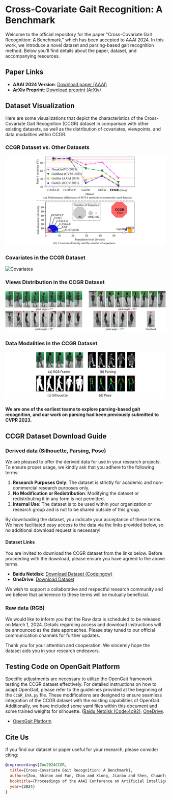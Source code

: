 # Cross-Covariate Gait Recognition: A Benchmark

Welcome to the official repository for the paper "Cross-Covariate Gait Recognition: A Benchmark," which has been accepted to AAAI 2024. In this work, we introduce a novel dataset and parsing-based gait recognition method. Below you'll find details about the paper, dataset, and accompanying resources.

## Paper Links
- **AAAI 2024 Version**: [Download paper (AAAI)](https://aaai.org/ojs/index.php/AAAI/article/view/XXXX)
- **ArXiv Preprint**: [Download preprint (ArXiv)](https://arxiv.org/pdf/2312.14404.pdf)

## Dataset Visualization
Here are some visualizations that depict the characteristics of the Cross-Covariate Gait Recognition (CCGR) dataset in comparison with other existing datasets, as well as the distribution of covariates, viewpoints, and data modalities within CCGR.

### CCGR Dataset vs. Other Datasets
![CCGR_vs_Others](imgs/F1.jpg)

### Covariates in the CCGR Dataset
![Covariates](imgs/F2.jpg)

### Views Distribution in the CCGR Dataset
![Viewpoints](imgs/F3.jpg)

### Data Modalities in the CCGR Dataset
![Modalities](imgs/F5.jpg)
#### We are one of the earliest teams to explore parsing-based gait recognition, and our work on parsing had been previously submitted to CVPR 2023.

## CCGR Dataset Download Guide
### Derived data (Silhouette, Parsing, Pose)
We are pleased to offer the derived data for use in your research projects. To ensure proper usage, we kindly ask that you adhere to the following terms:

1. **Research Purposes Only**: The dataset is strictly for academic and non-commercial research purposes only.
2. **No Modification or Redistribution**: Modifying the dataset or redistributing it in any form is not permitted.
3. **Internal Use**: The dataset is to be used within your organization or research group and is not to be shared outside of this group.

By downloading the dataset, you indicate your acceptance of these terms. We have facilitated easy access to the data via the links provided below, so no additional download request is necessary!

#### Dataset Links

You are invited to download the CCGR dataset from the links below. Before proceeding with the download, please ensure you have agreed to the above terms.

- **Baidu Netdisk**: [Download Dataset (Code:ngcw)](https://pan.baidu.com/s/1GUTdGRLHyqSHw0Fcc7iUEQ)
- **OneDrive**: [Download Dataset](https://1drv.ms/f/c/8464f220191191b1/Eov74XWuOi1Op_fdXDRzoAMBbJLrqSN1HoM4_WLNLUNm0Q?e=A8RQAJ)

We wish to support a collaborative and respectful research community and we believe that adherence to these terms will be mutually beneficial.

### Raw data (RGB)

We would like to inform you that the Raw data is scheduled to be released on March 1, 2024. Details regarding access and download instructions will be announced as the date approaches. Please stay tuned to our official communication channels for further updates.

Thank you for your attention and cooperation. We sincerely hope the dataset aids you in your research endeavors.

## Testing Code on OpenGait Platform
Specific adjustments are necessary to utilize the OpenGait framework testing the CCGR dataset effectively. For detailed instructions on how to adapt OpenGait, please refer to the guidelines provided at the beginning of the `CCGR_EVA.py` file. These modifications are designed to ensure seamless integration of the CCGR dataset with the existing capabilities of OpenGait. Additionally, we have included some yaml files within this document and some trained weights for silhouette. ([Baidu Netdisk (Code:4o92)](https://pan.baidu.com/s/1BePp802Aimo5kNTzoO8-HQ); [OneDrive](https://1drv.ms/f/c/8464f220191191b1/EghAuK8us5ROigkMkifohzMBG81qQQBBrVcLiGoPnCL_Tw?e=kBgiXG).
- [OpenGait Platform](https://github.com/ShiqiYu/OpenGait)

## Cite Us
If you find our dataset or paper useful for your research, please consider citing:

```bibtex
@inproceedings{Zou2024CCGR,
  title={Cross-Covariate Gait Recognition: A Benchmark},
  author={Zou, Shinan and Fan, Chao and Xiong, Jianbo and Shen, Chuanfu and Yu, Shiqi and Tang, Jin},
  booktitle={Proceedings of the AAAI Conference on Artificial Intelligence},
  year={2024}
}
